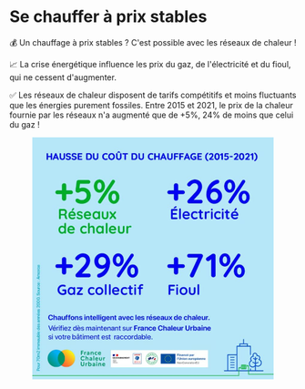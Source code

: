 # Se chauffer à prix stables

💰 Un chauffage à prix stables ? C'est possible avec les réseaux de chaleur !

📈 La crise énergétique influence les prix du gaz, de l'électricité et du fioul, qui ne cessent d'augmenter.

✅ Les réseaux de chaleur disposent de tarifs compétitifs et moins fluctuants que les énergies purement fossiles. Entre 2015 et 2021, le prix de la chaleur fournie par les réseaux n'a augmenté que de +5%, 24% de moins que celui du gaz !

<figure><img src=".gitbook/assets/comparaison_evo_prix.jpg" alt=""><figcaption></figcaption></figure>

